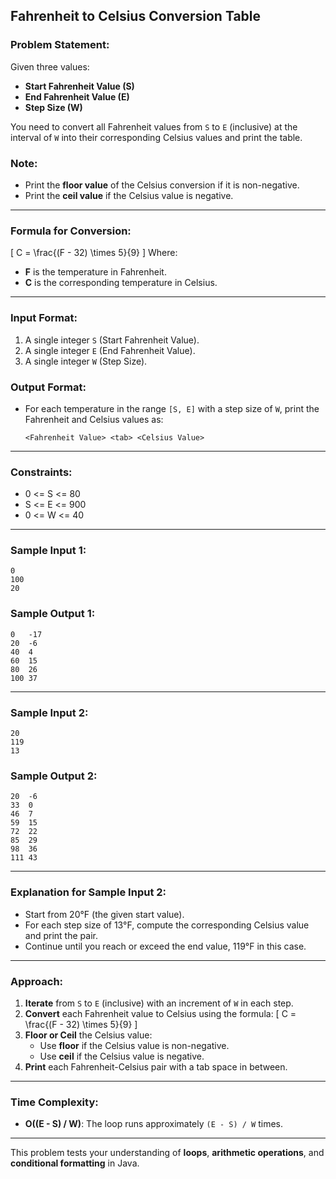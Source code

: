 ## Fahrenheit to Celsius Conversion Table  

### Problem Statement:
Given three values:  
- **Start Fahrenheit Value (S)**  
- **End Fahrenheit Value (E)**  
- **Step Size (W)**  

You need to convert all Fahrenheit values from `S` to `E` (inclusive) at the interval of `W` into their corresponding Celsius values and print the table.  

### **Note:**
- Print the **floor value** of the Celsius conversion if it is non-negative.
- Print the **ceil value** if the Celsius value is negative.  

---

### **Formula for Conversion:**
\[
C = \frac{(F - 32) \times 5}{9}
\]
Where:
- **F** is the temperature in Fahrenheit.
- **C** is the corresponding temperature in Celsius.  

---

### **Input Format:**
1. A single integer `S` (Start Fahrenheit Value).  
2. A single integer `E` (End Fahrenheit Value).  
3. A single integer `W` (Step Size).  

### **Output Format:**
- For each temperature in the range `[S, E]` with a step size of `W`, print the Fahrenheit and Celsius values as:  
  ```
  <Fahrenheit Value> <tab> <Celsius Value>
  ```

---

### **Constraints:**
 - 0 <= S <= 80
 - S <= E <=  900
 - 0 <= W <= 40  

---

### **Sample Input 1:**
```
0
100
20
```

### **Sample Output 1:**
```
0   -17
20  -6
40  4
60  15
80  26
100 37
```

---

### **Sample Input 2:**
```
20
119
13
```

### **Sample Output 2:**
```
20  -6
33  0
46  7
59  15
72  22
85  29
98  36
111 43
```

---

### **Explanation for Sample Input 2:**
- Start from 20°F (the given start value).  
- For each step size of 13°F, compute the corresponding Celsius value and print the pair.  
- Continue until you reach or exceed the end value, 119°F in this case.  

---

### **Approach:**
1. **Iterate** from `S` to `E` (inclusive) with an increment of `W` in each step.
2. **Convert** each Fahrenheit value to Celsius using the formula:
   \[
   C = \frac{(F - 32) \times 5}{9}
   \]
3. **Floor or Ceil** the Celsius value:
   - Use **floor** if the Celsius value is non-negative.
   - Use **ceil** if the Celsius value is negative.
4. **Print** each Fahrenheit-Celsius pair with a tab space in between.

---

### **Time Complexity:**
- **O((E - S) / W)**: The loop runs approximately `(E - S) / W` times.  

---

This problem tests your understanding of **loops**, **arithmetic operations**, and **conditional formatting** in Java.